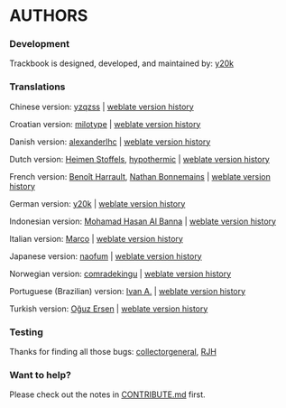 AUTHORS
=======

### Development
Trackbook is designed, developed, and maintained by: [y20k](https://github.com/y20k)

### Translations
Chinese version: [yzqzss](https://github.com/yzqzss) | [weblate version history](https://hosted.weblate.org/changes/?lang=pt_BR&project=trackbook)

Croatian version: [milotype](https://github.com/milotype) | [weblate version history](https://hosted.weblate.org/changes/?lang=hr&project=trackbook)

Danish version: [alexanderlhc](https://github.com/alexanderlhc) | [weblate version history](https://hosted.weblate.org/changes/?lang=da&project=trackbook)

Dutch version: [Heimen Stoffels](https://github.com/Vistaus), [hypothermic](https://github.com/hypothermic) | [weblate version history](https://hosted.weblate.org/changes/?lang=nl&project=trackbook)

French version: [Benoît Harrault](https://github.com/benoitharrault), [Nathan Bonnemains](https://github.com/NathanBnm) | [weblate version history](https://hosted.weblate.org/changes/?lang=fr&project=trackbook)

German version: [y20k](https://github.com/y20k) | [weblate version history](https://hosted.weblate.org/changes/?lang=de&project=trackbook)

Indonesian version: [Mohamad Hasan Al Banna](https://github.com/se7entime) | [weblate version history](https://hosted.weblate.org/changes/?lang=id&project=trackbook)

Italian version: [Marco](https://github.com/marcoM32) | [weblate version history](https://hosted.weblate.org/changes/?lang=it&project=trackbook)

Japanese version: [naofum](https://github.com/naofum) | [weblate version history](https://hosted.weblate.org/changes/?lang=ja&project=trackbook)

Norwegian version: [comradekingu](https://github.com/comradekingu) | [weblate version history](https://hosted.weblate.org/changes/?lang=nb_NO&project=trackbook)

Portuguese (Brazilian) version: [Ivan A.](https://github.com/iraamaro) | [weblate version history](https://hosted.weblate.org/changes/?lang=pt_BR&project=trackbook)

Turkish version: [Oğuz Ersen](https://hosted.weblate.org/user/ersen/) | [weblate version history](https://hosted.weblate.org/changes/?lang=tr&project=trackbook)

### Testing
Thanks for finding all those bugs: [collectorgeneral](https://github.com/collectorgeneral), [RJH](https://github.com/Hob111)

### Want to help?
Please check out the notes in [CONTRIBUTE.md](https://github.com/y20k/trackbook/blob/master/CONTRIBUTE.md) first.
